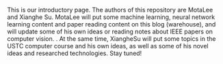 This is our introductory page. The authors of this repository are MotaLee and Xianghe Su. MotaLee will put some machine learning, neural network learning content and paper reading content on this blog (warehouse), and will update some of his own ideas or reading notes about IEEE papers on computer vision. . At the same time, XiangheSu will put some topics in the USTC computer course and his own ideas, as well as some of his novel ideas and researched technologies. 
Stay tuned!
###
